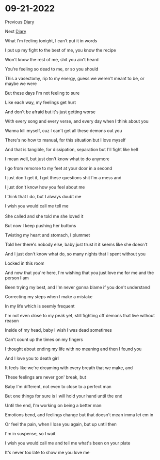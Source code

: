 # 09-21-2022

Previous [Diary](https://aryanmangla23.github.io/09-11-2022/)

Next [Diary](https://aryanmangla23.github.io/09-25-2022/)

What I'm feeling tonight, I can't put it in words

I put up my fight to the best of me, you know the recipe

Won't know the rest of me, shit you ain't heard

You're feeling so dead to me, or so you should

This a vasectomy, rip to my energy, guess we weren't meant to be, or maybe we were

But these days I'm not feeling to sure

Like each way, my feelings get hurt

And don't be afraid but it's just getting worse

With every song and every verse, and every day when I think about you

Wanna kill myself, cuz I can't get all these demons out you

There's no how to manual, for this situation but I love myself

And that is tangible, for dissipation, separation but I'll fight like hell

I mean well, but just don't know what to do anymore

I go from remorse to my feet at your door in a second

I just don't get it, I got these questions shit I'm a mess and

I just don't know how you feel about me

I think that I do, but I always doubt me

I wish you would call me tell me
<br>
<br>
She called and she told me she loved it

But now I keep pushing her buttons

Twisting my heart and stomach, I plummet

Told her there's nobody else, baby just trust it it seems like she doesn't

And I just don't know what do, so many nights that I spent without you

Locked in this room

And now that you're here, I'm wishing that you just love me for me and the person I am

Been trying my best, and I'm never gonna blame if you don't understand

Correcting my steps when I make a mistake

In my life which is seemly frequent

I'm not even close to my peak yet, still fighting off demons that live without reason

Inside of my head, baby I wish I was dead sometimes

Can't count up the times on my fingers

I thought about ending my life with no meaning and then I found you

And I love you to death girl

It feels like we're dreaming with every breath that we make, and

These feelings are never gon' break, but

Baby I'm different, not even to close to a perfect man

But one things for sure is I will hold your hand until the end


Until the end, I'm working on being a better man

Emotions bend, and feelings change but that doesn't mean imma let em in

Or feel the pain, when I lose you again, but up until then

I'm in suspense, so I wait

I wish you would call me and tell me what's been on your plate

It's never too late to show me you love me

